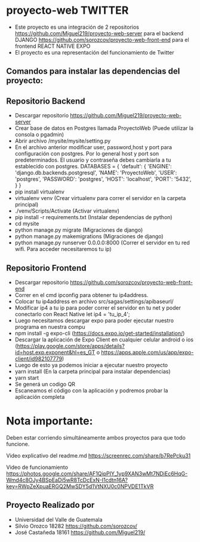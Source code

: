 
# proyecto-web TWITTER
* Este proyecto es una integración de 2 repositorios
https://github.com/Miguel219/proyecto-web-server para el backend DJANGO
https://github.com/sorozcov/proyecto-web-front-end para el frontend REACT NATIVE EXPO
* El proyecto es una representación del funcionamiento de Twitter

## Comandos para instalar las dependencias del proyecto:
## Repositorio Backend
* Descargar repositorio https://github.com/Miguel219/proyecto-web-server
* Crear base de datos en Postgres llamada ProyectoWeb (Puede utilizar la consola o pgadmin)
* Abrir archivo /mysite/mysite/setting.py
* En el archivo anterior modificar user, password,host y port para configuración con postgres. Por lo general host y port son predeterminados. El usuario y contraseña debes cambiarla a tu establecido con postgres.
DATABASES = {
    'default': {
        'ENGINE': 'django.db.backends.postgresql',
        'NAME': 'ProyectoWeb',
        'USER': 'postgres',
        'PASSWORD': 'postgres',
        'HOST': 'localhost',
        'PORT': '5432',
    }
}
* pip install virtualenv
* virtualenv venv   (Crear virtualenv para correr el servidor en la carpeta principal)
* ./venv/Scripts/Activate (Activar virtualenv)
* pip install -r requirements.txt (Instalar dependencias de python)
* cd mysite 
* python manage.py migrate (Migraciones de django)
* python manage.py makemigrations (Migraciones de django)
* python manage.py runserver 0.0.0.0:8000 (Correr el servidor en tu red wifi. Para acceder necesitaremos tu ip)


## Repositorio Frontend
* Descargar repositorio https://github.com/sorozcov/proyecto-web-front-end
* Correr en el cmd ipconfig para obtener tu ip4address.
* Colocar tu ip4address en archivo src/sagas/settings/apibaseurl/
* Modificar ip4 a tu ip para poder correr el servidor en tu net y poder conectarlo con React Native
let ip4 = 'tu_ip_4';
* Luego necesitamos descargar expo para poder ejecutar nuestro programa en nuestra compu
* npm install -g expo-cli (https://docs.expo.io/get-started/installation/)
* Descargar la aplicación de Expo Client en cualquier celular android o ios (https://play.google.com/store/apps/details?id=host.exp.exponent&hl=es_GT o https://apps.apple.com/us/app/expo-client/id982107779)
* Luego de esto ya podemos iniciar a ejecutar nuestro proyecto
* yarn install (En la carpeta principal para instalar dependencias)
* yarn start
* Se generá un codigo QR
* Escaneamos el código con la aplicación y podremos probar la aplicación completa

# Nota importante:
Deben estar corriendo simultáneamente ambos proyectos para que todo funcione.

Video explicativo del readme.md  https://screenrec.com/share/b7RePcku31

Video de funcionamiento https://photos.google.com/share/AF1QipPIY_1yp9XAN3wMt7NDiEc6HqG-Wmd4c8OJy4BSpEaDi5wR8TcDcExN-I1cdtn16A?key=RWpZeXpuaERGQ2MwSDY5d1VtNXU0c0NPVDE1TkVR

## Proyecto Realizado por
* Universidad del Valle de Guatemala
* Silvio Orozco 18282 https://github.com/sorozcov/
* José Castañeda 18161 https://github.com/Miguel219/

